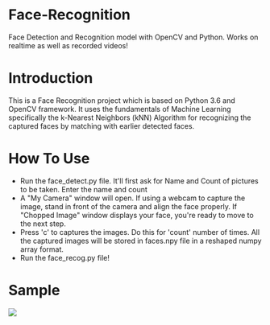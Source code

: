 # Face-Recognition
Face Detection and Recognition model with OpenCV and Python. Works on realtime as well as recorded videos!  

# Introduction
This is a Face Recognition project which is based on Python 3.6 and OpenCV framework. It uses the fundamentals of Machine Learning specifically the k-Nearest Neighbors (kNN) Algorithm for recognizing the captured faces by matching with earlier detected faces.

# How To Use
- Run the face_detect.py file. It'll first ask for Name and Count of pictures to be taken. Enter the name and count
- A "My Camera" window will open. If using a webcam to capture the image, stand in front of the camera and align the face properly. If "Chopped Image" window displays your face, you're ready to move to the next step.
- Press 'c' to captures the images. Do this for 'count' number of times. All the captured images will be stored in faces.npy file in a reshaped numpy array format.
- Run the face_recog.py file!

# Sample

![](test.gif)

